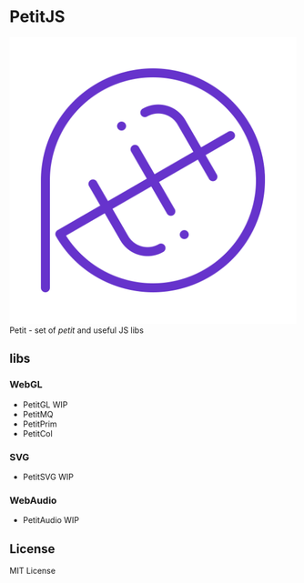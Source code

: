 # PetitJS
![icon](img/icon.svg)
Petit - set of *petit* and useful JS libs

## libs
### WebGL
- PetitGL WIP
- PetitMQ
- PetitPrim
- PetitCol

### SVG
- PetitSVG WIP

### WebAudio
- PetitAudio WIP

## License
MIT License
